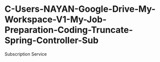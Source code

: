 # C-Users-NAYAN-Google-Drive-My-Workspace-V1-My-Job-Preparation-Coding-Truncate-Spring-Controller-Sub
Subscription Service

